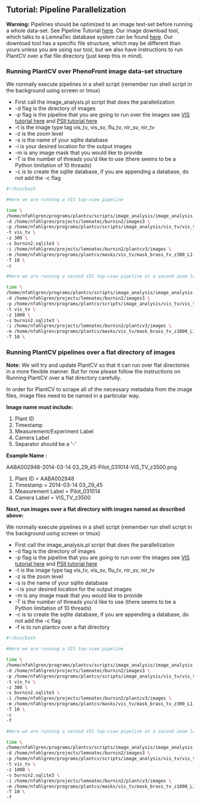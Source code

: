 ## Tutorial: Pipeline Parallelization

**Warning:** Pipelines should be optimized to an image test-set before running a whole data-set.
See Pipeline Tutorial [here](vis_tutorial.md).
Our image download tool, which talks to a LemnaTec database system can be found [here](https://github.com/danforthcenter/PhenoFront).
Our download tool has a specific file structure, which may be different than yours unless you are using our tool, but we also have instructions
to run PlantCV over a flat file directory (just keep this in mind).

### Running PlantCV over PhenoFront image data-set structure

We normally execute pipelines in a shell script (remember run shell script in the background using screen or tmux)

* First call the image\_analysis.pl script that does the parallelization
* -d flag is the directory of images
* -p flag is the pipeline that you are going to run over the images see [VIS tutorial here](vis_tutorial.md)
and [PSII tutorial here](psII_tutorial.md)
* -t is the image type tag vis_tv, vis_sv, flu_tv, nir_sv, nir_tv
* -z is the zoom level
* -s is the name of your sqlite database
* -i is your desired location for the output images
* -m is any image mask that you would like to provide
* -T is the number of threads you'd like to use (there seems to be a Python limitation of 10 threads)
* -c is to create the sqlite database, if you  are appending a database, do not add the -c flag


```bash
#!/bin/bash

#Here we are running a VIS top-view pipeline

time \
/home/nfahlgren/programs/plantcv/scripts/image_analysis/image_analysis.pl \
-d /home/nfahlgren/projects/lemnatec/burnin2/images3 \
-p /home/nfahlgren/programs/plantcv/scripts/image_analysis/vis_tv/vis_tv_z300_L1.py \
-t vis_tv \
-z 300 \
-s burnin2.sqlite3 \
-i /home/nfahlgren/projects/lemnatec/burnin2/plantcv3/images \
-m /home/nfahlgren/programs/plantcv/masks/vis_tv/mask_brass_tv_z300_L1.png \
-T 10 \
-c

#Here we are running a second VIS top-view pipeline at a second zoom level

time \
/home/nfahlgren/programs/plantcv/scripts/image_analysis/image_analysis.pl \
-d /home/nfahlgren/projects/lemnatec/burnin2/images3 \
-p /home/nfahlgren/programs/plantcv/scripts/image_analysis/vis_tv/vis_tv_z1000_L1.py \
-t vis_tv \
-z 1000 \
-s burnin2.sqlite3 \
-i /home/nfahlgren/projects/lemnatec/burnin2/plantcv3/images \
-m /home/nfahlgren/programs/plantcv/masks/vis_tv/mask_brass_tv_z1000_L1.png \
-T 10 \
```

### Running PlantCV pipelines over a flat directory of images

**Note:** We will try and update PlantCV so that it can run over flat directories in a more flexible manner.
But for now please follow the instructions on Running PlantCV over a flat directory carefully.

In order for PlantCV to scrape all of the necessary metadata from the image files, image files need to be named in a particular way.

**Image name must include:**

1. Plant ID
2. Timestamp
3. Measurement/Experiment Label
4. Camera Label
5. Separator should be a '-'

**Example Name :**

AABA002948-2014-03-14 03_29_45-Pilot_031014-VIS_TV_z3500.png

1. Plant ID = AABA002948
2. Timestamp = 2014-03-14 03_29_45
3. Measurement Label = Pilot_031014
4. Camera Label = VIS_TV_z3500

**Next, run images over a flat directory with images named as described above:**

We normally execute pipelines in a shell script (remember run shell script in the background using screen or tmux)

* First call the image\_analysis.pl script that does the parallelization
* -d flag is the directory of images
* -p flag is the pipeline that you are going to run over the images see [VIS tutorial here](vis_tutorial.md)
and [PSII tutorial here](psII_tutorial.md)
* -t is the image type tag vis_tv, vis_sv, flu_tv, nir_sv, nir_tv
* -z is the zoom level
* -s is the name of your sqlite database
* -i is your desired location for the output images
* -m is any image mask that you would like to provide
* -T is the number of threads you'd like to use (there seems to be a Python limitation of 10 threads)
* -c is to create the sqlite database, if you  are appending a database, do not add the -c flag
* -f is to run plantcv over a flat directory

```bash
#!/bin/bash

#Here we are running a VIS top-view pipeline

time \
/home/nfahlgren/programs/plantcv/scripts/image_analysis/image_analysis.pl \
-d /home/nfahlgren/projects/lemnatec/burnin2/images3 \
-p /home/nfahlgren/programs/plantcv/scripts/image_analysis/vis_tv/vis_tv_z300_L1.py \
-t vis_tv \
-z 300 \
-s burnin2.sqlite3 \
-i /home/nfahlgren/projects/lemnatec/burnin2/plantcv3/images \
-m /home/nfahlgren/programs/plantcv/masks/vis_tv/mask_brass_tv_z300_L1.png \
-T 10 \
-c
-f

#Here we are running a second VIS top-view pipeline at a second zoom level

time \
/home/nfahlgren/programs/plantcv/scripts/image_analysis/image_analysis.pl \
-d /home/nfahlgren/projects/lemnatec/burnin2/images3 \
-p /home/nfahlgren/programs/plantcv/scripts/image_analysis/vis_tv/vis_tv_z1000_L1.py \
-t vis_tv \
-z 1000 \
-s burnin2.sqlite3 \
-i /home/nfahlgren/projects/lemnatec/burnin2/plantcv3/images \
-m /home/nfahlgren/programs/plantcv/masks/vis_tv/mask_brass_tv_z1000_L1.png \
-T 10 \
-f
```
